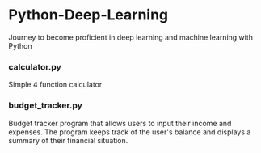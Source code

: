 # Python-Deep-Learning
Journey to become proficient in deep learning and machine learning with Python

### calculator.py
Simple 4 function calculator

### budget_tracker.py
Budget tracker program that allows users to input their income and expenses. The program keeps track of the user's balance and displays a summary of their financial situation.